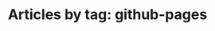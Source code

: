 ---
layout: blog_by_tag
title: 'Articles by tag: github-pages'
tag: github-pages
permalink: github-pages/
---
